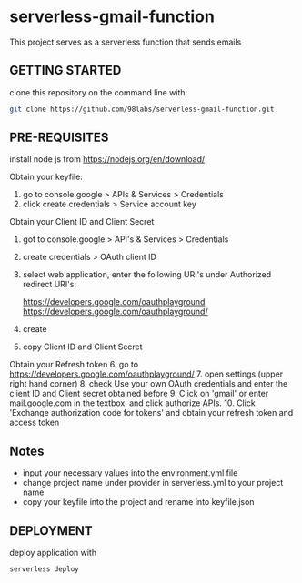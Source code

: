 # serverless-gmail-function
This project serves as a serverless function that sends emails

## GETTING STARTED
clone this repository on the command line with: 
```bash
git clone https://github.com/98labs/serverless-gmail-function.git
```
## PRE-REQUISITES 
install node js from https://nodejs.org/en/download/

Obtain your keyfile: 
 1. go to console.google > APIs & Services > Credentials 
 2. click create credentials > Service account key

Obtain your Client ID and Client Secret
 1. got to console.google > API's & Services > Credentials
 2. create credentials > OAuth client ID 
 3. select web application, enter the following URI's under  Authorized redirect URI's: 

	https://developers.google.com/oauthplayground
	https://developers.google.com/oauthplayground/
 4. create
 5. copy Client ID and Client Secret

Obtain your Refresh token
 6. go to https://developers.google.com/oauthplayground/
 7. open settings (upper right hand corner) 
 8. check Use your own OAuth credentials and enter the client ID and  Client secret obtained before
 9. Click on 'gmail' or enter mail.google.com in the textbox, and click authorize APIs. 
 10. Click 'Exchange authorization code for tokens' and obtain your   refresh token and access token

## Notes
 * input your necessary values into the environment.yml file
 *  change project name under provider in serverless.yml to your   project name
 * copy your keyfile into the project and rename into keyfile.json

## DEPLOYMENT
deploy application with
```bash
serverless deploy
```